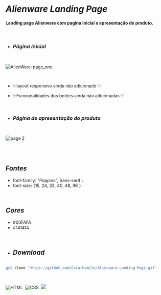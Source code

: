 

# _Alienware Landing Page_

#### Landing page Alienware com pagina inicial e apresentação do produto.

<br>

- ### _Página inicial_

<br>

![AlienWare-page_one](https://user-images.githubusercontent.com/87550603/172075281-3c91c7ec-56ac-40f1-92cc-34b6f7e747eb.png)

<br>

- ✨layout responsivo ainda não adicionado ✨

- ✨Funcionalidades dos botões ainda não adicionadas ✨

<br>

- ### _Página de apresentação do produto_

<br>

![page 2](https://user-images.githubusercontent.com/87550603/174502578-0f52e0e5-9971-472c-bf70-437623cbf33d.png)

<br>
<br>

 ## _Fontes_
 - font-family: “Poppins”, Sans-serif ;
 - font-size: {15, 24, 32,  40, 48, 96 }

<br>
 
 ## _Cores_
 - #00FAFA
 - #141414

<br>

- ## _Download_

```sh

git clone "https://github.com/CesarDanilo/Alienware-Landing-Page.git"

```

<br>

![HTML](https://img.shields.io/badge/-HTML-05122A?style=for-the-badge&logo=HTML5)&nbsp;
![CSS](https://img.shields.io/badge/-CSS-05122A?style=for-the-badge&logo=CSS3&logoColor=1572B6)&nbsp;
<a href="https://www.linkedin.com/in/c%C3%A9sar-danilo-pal%C3%A1cios-ortega-396408153/" target="_blank"><img src="https://img.shields.io/badge/-LinkedIn-%230077B5?style=for-the-badge&logo=linkedin&logoColor=white" target="_blank"></a> 
